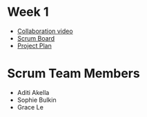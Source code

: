 # Week 1
* [Collaboration video](https://youtu.be/rLajlcMSnqM)
* [Scrum Board](https://docs.google.com/spreadsheets/d/12443IJhg4GRvcSBd0loJhf6FoQ2Q2dtlW5ISFfuDaM8/edit?usp=sharing)
* [Project Plan](https://docs.google.com/document/d/1wBFv8xEiTdBYL12SreRxs_ixNCXaxFt93r1jJ1S14m4/edit?usp=sharing)
# Scrum Team Members
* Aditi Akella
* Sophie Bulkin
* Grace Le
